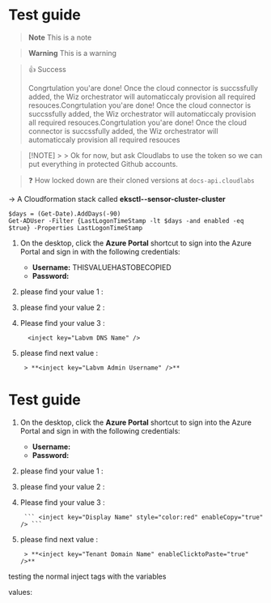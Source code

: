 # Test guide
> **Note**
> This is a note

> **Warning**
> This is a warning

> 👍 Success
>
> Congrtulation you'are done! Once the cloud connector is succssfully added, the Wiz orchestrator will automaticcaly provision all required resouces.Congrtulation you'are done! Once the cloud connector is succssfully added, the Wiz orchestrator will automaticcaly provision all required resouces.Congrtulation you'are done! Once the cloud connector is succssfully added, the Wiz orchestrator will automaticcaly provision all required resouces


> [!NOTE] > > Ok for now, but ask Cloudlabs to use the token so we can put everything in protected Github accounts.

> :question: How locked down are their cloned versions at `docs-api.cloudlabs`

 
-> A Cloudformation stack called **eksctl-<inject key="AzureAdUserEmail" enablecopy="false"></inject>-sensor-cluster-cluster**

```
$days = (Get-Date).AddDays(-90)
Get-ADUser -Filter {LastLogonTimeStamp -lt $days -and enabled -eq $true} -Properties LastLogonTimeStamp
```
1. On the desktop, click the **Azure Portal** shortcut to sign into the Azure Portal and sign in with the following credentials:

	* **Username:** <inject key="AzureAdUserEmailTESTTTTT" enableClicktoPaste="true"/>
 	THISVALUEHASTOBECOPIED
	* **Password:** <inject key="AzureAdUserPassword" enableCopy="false" />

1. please find your value 1 : **<inject key="Cosmos DB Account URI" />**

1. please find your value 2 : **<inject key="Cosmos DB Primary Key" />**

1. Please find your value 3 : 

     ```
       <inject key="Labvm DNS Name" />
     ```

1. please find next value :

        > **<inject key="Labvm Admin Username" />**


# Test guide

1. On the desktop, click the **Azure Portal** shortcut to sign into the Azure Portal and sign in with the following credentials:

	* **Username:** <inject key="AzureAdUserEmail" />
	* **Password:** <inject key="AzureAdUserPassword" />

1. please find your value 1 : **<inject key="LabVMDNSName" style="color:#00ff00;font-weight:bold" enableCopy="true" />**

1. please find your value 2 : **<inject key="Cosmos DB Primary Key" />**

1. Please find your value 3 : 

        ``` <inject key="Display Name" style="color:red" enableCopy="true" /> ```

1. please find next value :

        > **<inject key="Tenant Domain Name" enableClicktoPaste="true" />**


testing the normal inject tags <inject key="LabVMDNSName"> with the variables <inject key="AzureAdUserEmail" />
	
values: 
<inject key="AzureAdUserEmail" enableCopy="false" />

<inject key="Tenant Domain Name" enableCopy="true" />

